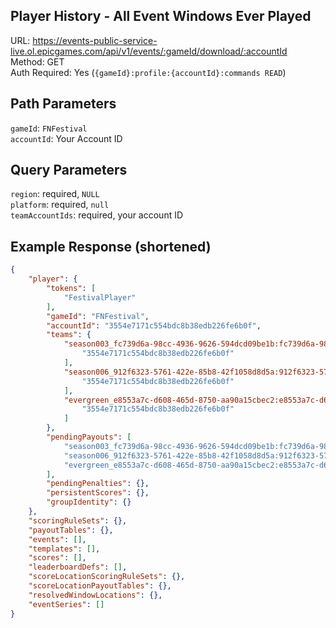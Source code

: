 ## Player History - All Event Windows Ever Played

URL: https://events-public-service-live.ol.epicgames.com/api/v1/events/:gameId/download/:accountId \
Method: GET \
Auth Required: Yes (`{gameId}:profile:{accountId}:commands READ`)

## Path Parameters

`gameId`: `FNFestival` <br/>
`accountId`: Your Account ID

## Query Parameters

`region`: required, `NULL` <br/>
`platform`: required, `null` <br/>
`teamAccountIds`: required, your account ID

## Example Response (shortened)

```json
{
    "player": {
        "tokens": [
            "FestivalPlayer"
        ],
        "gameId": "FNFestival",
        "accountId": "3554e7171c554bdc8b38edb226fe6b0f",
        "teams": {
            "season003_fc739d6a-98cc-4936-9626-594dcd09be1b:fc739d6a-98cc-4936-9626-594dcd09be1b_Solo_Guitar": [
                "3554e7171c554bdc8b38edb226fe6b0f"
            ],
            "season006_912f6323-5761-422e-85b8-42f1058d8d5a:912f6323-5761-422e-85b8-42f1058d8d5a_Band_Duets": [
                "3554e7171c554bdc8b38edb226fe6b0f"
            ],
            "evergreen_e8553a7c-d608-465d-8750-aa90a15cbec2:e8553a7c-d608-465d-8750-aa90a15cbec2_Solo_Drums": [
                "3554e7171c554bdc8b38edb226fe6b0f"
            ]
        },
        "pendingPayouts": [
            "season003_fc739d6a-98cc-4936-9626-594dcd09be1b:fc739d6a-98cc-4936-9626-594dcd09be1b_Solo_Guitar",
            "season006_912f6323-5761-422e-85b8-42f1058d8d5a:912f6323-5761-422e-85b8-42f1058d8d5a_Band_Duets",
            "evergreen_e8553a7c-d608-465d-8750-aa90a15cbec2:e8553a7c-d608-465d-8750-aa90a15cbec2_Solo_Drums"
        ],
        "pendingPenalties": {},
        "persistentScores": {},
        "groupIdentity": {}
    },
    "scoringRuleSets": {},
    "payoutTables": {},
    "events": [],
    "templates": [],
    "scores": [],
    "leaderboardDefs": [],
    "scoreLocationScoringRuleSets": {},
    "scoreLocationPayoutTables": {},
    "resolvedWindowLocations": {},
    "eventSeries": []
}
```
